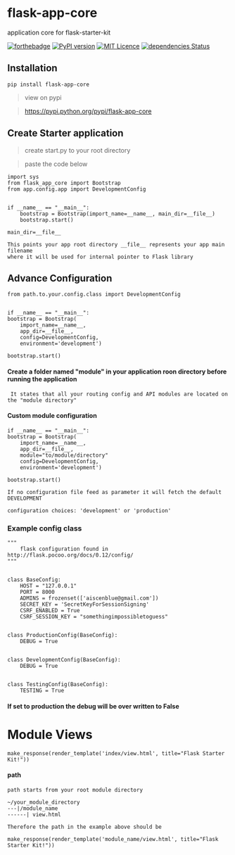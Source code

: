 # flask-app-core
application core for flask-starter-kit


[![forthebadge](http://forthebadge.com/images/badges/built-with-love.svg)](https://github.com/aiscenblue/flask-app-core)
[![PyPI version](https://badge.fury.io/py/flask-app-core.svg)](https://github.com/aiscenblue/flask-app-core)
[![MIT Licence](https://badges.frapsoft.com/os/mit/mit.svg?v=103)](https://github.com/aiscenblue/flask-app-core/blob/master/LICENSE)
[![dependencies Status](https://david-dm.org/boennemann/badges/status.svg)](https://github.com/aiscenblue/flask-app-core)

## Installation
`pip install flask-app-core`
> view on pypi

> https://pypi.python.org/pypi/flask-app-core

## Create Starter application
> create start.py to your root directory

> paste the code below
```
import sys
from flask_app_core import Bootstrap
from app.config.app import DevelopmentConfig


if __name__ == "__main__":
    bootstrap = Bootstrap(import_name=__name__, main_dir=__file__)
    bootstrap.start()

```

`main_dir=__file__`
```
This points your app root directory __file__ represents your app main filename 
where it will be used for internal pointer to Flask library
```

## Advance Configuration

```
from path.to.your.config.class import DevelopmentConfig


if __name__ == "__main__":
bootstrap = Bootstrap(
    import_name=__name__, 
    app_dir=__file__, 
    config=DevelopmentConfig, 
    environment='development')
    
bootstrap.start()
```
#### Create a folder named "module" in your application roon directory before running the application
```
 It states that all your routing config and API modules are located on the "module directory"
```

#### Custom module configuration

```
if __name__ == "__main__":
bootstrap = Bootstrap(
    import_name=__name__, 
    app_dir=__file__, 
    module="to/module/directory"
    config=DevelopmentConfig, 
    environment='development')
    
bootstrap.start()
```

```
If no configuration file feed as parameter it will fetch the default DEVELOPMENT 

configuration choices: 'development' or 'production'
```
### Example config class
```
"""
    flask configuration found in http://flask.pocoo.org/docs/0.12/config/
"""


class BaseConfig:
    HOST = "127.0.0.1"
    PORT = 8000
    ADMINS = frozenset(['aiscenblue@gmail.com'])
    SECRET_KEY = 'SecretKeyForSessionSigning'
    CSRF_ENABLED = True
    CSRF_SESSION_KEY = "somethingimpossibletoguess"


class ProductionConfig(BaseConfig):
    DEBUG = True


class DevelopmentConfig(BaseConfig):
    DEBUG = True


class TestingConfig(BaseConfig):
    TESTING = True

```

#### If set to production the debug will be over written to False

# Module Views

```
make_response(render_template('index/view.html', title="Flask Starter Kit!"))
```

#### path
`path starts from your root module directory`

```
~/your_module_directory
---|/module_name
------| view.html
```
`Therefore the path in the example above should be`


```make_response(render_template('module_name/view.html', title="Flask Starter Kit!"))```
